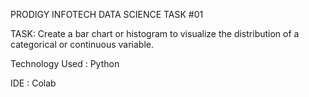 PRODIGY INFOTECH DATA SCIENCE TASK #01

TASK: Create a bar chart or histogram to visualize the distribution of a categorical or continuous variable.

Technology Used : Python

IDE : Colab
